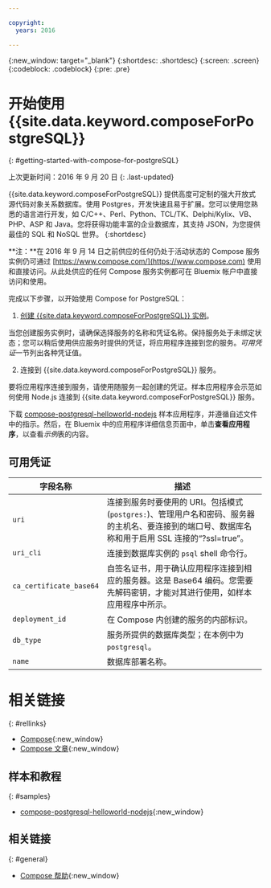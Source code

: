 ```yaml
---

copyright:
  years: 2016

---
```

<!-- Copyright info at top of file: REQUIRED
    The copyright info is YAML content that must occur at the top of the MD file, before attributes are listed.
    It must be --- surrounded by 3 dashes ---
    The value "years" can contain just one year or a two years separated by a comma. (years: 2014, 2016)
    Indentation as per the previous template must be preserved.
-->

<!-- Common attributes used in the template are defined as follows: -->
{:new_window: target="_blank"}
{:shortdesc: .shortdesc}
{:screen: .screen}
{:codeblock: .codeblock}
{:pre: .pre}

# 开始使用 {{site.data.keyword.composeForPostgreSQL}}
{: #getting-started-with-compose-for-postgreSQL}

上次更新时间：2016 年 9 月 20 日
{: .last-updated}

{{site.data.keyword.composeForPostgreSQL}} 提供高度可定制的强大开放式源代码对象关系数据库。使用 Postgres，开发快速且易于扩展。您可以使用您熟悉的语言进行开发，如 C/C++、Perl、Python、TCL/TK、Delphi/Kylix、VB、PHP、ASP 和 Java。您将获得功能丰富的企业数据库，其支持 JSON，为您提供最佳的 SQL 和 NoSQL 世界。
{:shortdesc}

**注：**在 2016 年 9 月 14 日之前供应的任何仍处于活动状态的 Compose 服务实例仍可通过 [https://www.compose.com/](https://www.compose.com) 使用和直接访问。从此处供应的任何 Compose 服务实例都可在 Bluemix 帐户中直接访问和使用。

完成以下步骤，以开始使用 Compose for PostgreSQL：

1. [创建 {{site.data.keyword.composeForPostgreSQL}} 实例](https://console.ng.bluemix.net/catalog/services/compose-for-postgresql/)。

  当您创建服务实例时，请确保选择服务的名称和凭证名称。保持服务处于未绑定状态；您可以稍后使用供应服务时提供的凭证，将应用程序连接到您的服务。*可用凭证*一节列出各种凭证值。

2. 连接到 {{site.data.keyword.composeForPostgreSQL}} 服务。

  要将应用程序连接到服务，请使用随服务一起创建的凭证。样本应用程序会示范如何使用 Node.js 连接到 {{site.data.keyword.composeForPostgreSQL}} 服务。

  下载 [compose-postgresql-helloworld-nodejs](https://github.com/IBM-Bluemix/compose-postgresql-helloworld-nodejs) 样本应用程序，并遵循自述文件中的指示。然后，在 Bluemix 中的应用程序详细信息页面中，单击**查看应用程序**，以查看*示例*表的内容。

## 可用凭证

字段名称|描述
----------|-----------
`uri`|连接到服务时要使用的 URI。包括模式 (`postgres:`)、管理用户名和密码、服务器的主机名、要连接到的端口号、数据库名称和用于启用 SSL 连接的“?ssl=true”。
`uri_cli`|连接到数据库实例的 `psql` shell 命令行。
`ca_certificate_base64`|自签名证书，用于确认应用程序连接到相应的服务器。这是 Base64 编码。您需要先解码密钥，才能对其进行使用，如样本应用程序中所示。
`deployment_id`|在 Compose 内创建的服务的内部标识。
`db_type`|服务所提供的数据库类型；在本例中为 `postgresql`。
`name`|数据库部署名称。

# 相关链接
{: #rellinks}

* [Compose](https://www.compose.com){:new_window}
* [Compose 文章](https://www.compose.com/articles/){:new_window}

## 样本和教程
{: #samples}
* [compose-postgresql-helloworld-nodejs](https://github.com/IBM-Bluemix/compose-postgresql-helloworld-nodejs){:new_window}

## 相关链接
{: #general}
* [Compose 帮助](https://help.compose.com/docs){:new_window}
